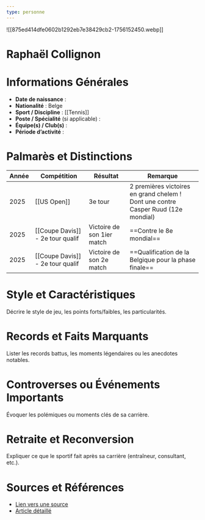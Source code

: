 ```yaml
---
type: personne
---
```

![[875ed414dfe0602b1292eb7e38429cb2-1756152450.webp]]
# Raphaël Collignon

# Informations Générales
- **Date de naissance** :  
- **Nationalité** :  Belge
- **Sport / Discipline** :  [[Tennis]]
- **Poste / Spécialité** (si applicable) :  
- **Équipe(s) / Club(s)** :  
- **Période d’activité** :  

# Palmarès et Distinctions
| Année | Compétition                      | Résultat                   | Remarque                                                                             |
| ----- | -------------------------------- | -------------------------- | ------------------------------------------------------------------------------------ |
| 2025  | [[US Open]]                      | 3e tour                    | 2 premières victoires en grand chelem !<br>Dont une contre Casper Ruud (12e mondial) |
| 2025  | [[Coupe Davis]] - 2e tour qualif | Victoire de son 1ier match | ==Contre le 8e mondial==                                                             |
| 2025  | [[Coupe Davis]] - 2e tour qualif | Victoire de son 2e match   | ==Qualification de la Belgique pour la phase finale==                                |

# Style et Caractéristiques
Décrire le style de jeu, les points forts/faibles, les particularités.

# Records et Faits Marquants
Lister les records battus, les moments légendaires ou les anecdotes notables.

# Controverses ou Événements Importants
Évoquer les polémiques ou moments clés de sa carrière.

# Retraite et Reconversion
Expliquer ce que le sportif fait après sa carrière (entraîneur, consultant, etc.).

# Sources et Références
- [Lien vers une source](#)
- [Article détaillé](#)
